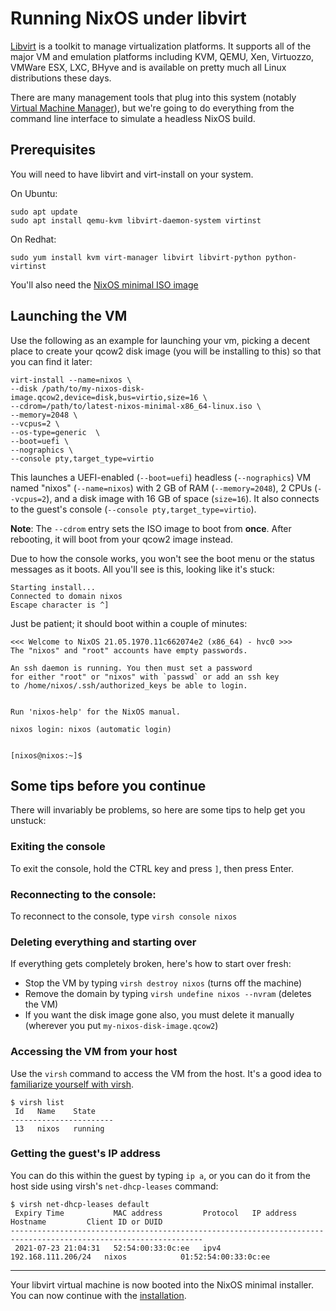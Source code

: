 Running NixOS under libvirt
===========================

[Libvirt](https://libvirt.org/) is a toolkit to manage virtualization platforms. It supports all of the major VM and emulation platforms including KVM, QEMU, Xen, Virtuozzo, VMWare ESX, LXC, BHyve and is available on pretty much all Linux distributions these days.

There are many management tools that plug into this system (notably [Virtual Machine Manager](https://virt-manager.org/)), but we're going to do everything from the command line interface to simulate a headless NixOS build.

Prerequisites
-------------

You will need to have libvirt and virt-install on your system.

On Ubuntu:

```text
sudo apt update
sudo apt install qemu-kvm libvirt-daemon-system virtinst
```

On Redhat:

```text
sudo yum install kvm virt-manager libvirt libvirt-python python-virtinst
```

You'll also need the [NixOS minimal ISO image](https://nixos.org/download.html)


Launching the VM
----------------

Use the following as an example for launching your vm, picking a decent place to create your qcow2 disk image (you will be installing to this) so that you can find it later:

```text
virt-install --name=nixos \
--disk /path/to/my-nixos-disk-image.qcow2,device=disk,bus=virtio,size=16 \
--cdrom=/path/to/latest-nixos-minimal-x86_64-linux.iso \
--memory=2048 \
--vcpus=2 \
--os-type=generic  \
--boot=uefi \
--nographics \
--console pty,target_type=virtio
```

This launches a UEFI-enabled (`--boot=uefi`) headless (`--nographics`) VM named "nixos" (`--name=nixos`) with 2 GB of RAM (`--memory=2048`), 2 CPUs (`--vcpus=2`), and a disk image with 16 GB of space (`size=16`). It also connects to the guest's console (`--console pty,target_type=virtio`).

**Note**: The `--cdrom` entry sets the ISO image to boot from **once**. After rebooting, it will boot from your qcow2 image instead.

Due to how the console works, you won't see the boot menu or the status messages as it boots. All you'll see is this, looking like it's stuck:

```text
Starting install...
Connected to domain nixos
Escape character is ^]
```

Just be patient; it should boot within a couple of minutes:

```text
<<< Welcome to NixOS 21.05.1970.11c662074e2 (x86_64) - hvc0 >>>
The "nixos" and "root" accounts have empty passwords.

An ssh daemon is running. You then must set a password
for either "root" or "nixos" with `passwd` or add an ssh key
to /home/nixos/.ssh/authorized_keys be able to login.


Run 'nixos-help' for the NixOS manual.

nixos login: nixos (automatic login)


[nixos@nixos:~]$
```


Some tips before you continue
-----------------------------

There will invariably be problems, so here are some tips to help get you unstuck:

### Exiting the console

To exit the console, hold the CTRL key and press `]`, then press Enter.

### Reconnecting to the console:

To reconnect to the console, type `virsh console nixos`

### Deleting everything and starting over

If everything gets completely broken, here's how to start over fresh:

* Stop the VM by typing `virsh destroy nixos` (turns off the machine)
* Remove the domain by typing `virsh undefine nixos --nvram` (deletes the VM)
* If you want the disk image gone also, you must delete it manually (wherever you put `my-nixos-disk-image.qcow2`)

### Accessing the VM from your host

Use the `virsh` command to access the VM from the host. It's a good idea to [familiarize yourself with virsh](https://libvirt.org/manpages/virsh.html).

```text
$ virsh list
 Id   Name    State
-----------------------
 13   nixos   running
```

### Getting the guest's IP address

You can do this within the guest by typing `ip a`, or you can do it from the host side using virsh's `net-dhcp-leases` command:

```text
$ virsh net-dhcp-leases default
 Expiry Time           MAC address         Protocol   IP address          Hostname         Client ID or DUID
-----------------------------------------------------------------------------------------------------------------
 2021-07-23 21:04:31   52:54:00:33:0c:ee   ipv4       192.168.111.206/24   nixos            01:52:54:00:33:0c:ee

```

---------------------------------------------------------------------

Your libvirt virtual machine is now booted into the NixOS minimal installer. You can now continue with the [installation](installing.md).

